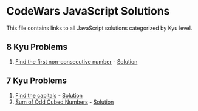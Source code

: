 # CodeWars JavaScript Solutions

This file contains links to all JavaScript solutions categorized by Kyu level.

## 8 Kyu Problems

1. <a href="https://www.codewars.com/kata/58f8a3a27a5c28d92e000144" target="_blank">Find the first non-consecutive number</a> - [Solution](./8-kyu/find-first-non-consecutive.js)

## 7 Kyu Problems

1. <a href="https://www.codewars.com/kata/539ee3b6757843632d00026b" target="_blank">Find the capitals</a> - [Solution](./7-kyu/find-the-capitals.js)
2. <a href="https://www.codewars.com/kata/580dda86c40fa6c45f00028a" target="_blank">Sum of Odd Cubed Numbers</a> - [Solution](./7-kyu/sum-of-odd-cubed-numbers.js)
